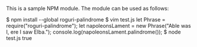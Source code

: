 This is a sample NPM module.
The module can be used as follows:

$ npm install --global roguri-palindrome
$ vim test.js
let Phrase = require("roguri-palindrome");
let napoleonsLament = new Phrase("Able was I, ere I saw Elba.");
console.log(napoleonsLament.palindrome());
$ node test.js
true